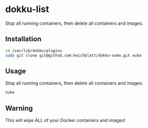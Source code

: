 # dokku-list

Stop all running containers, then delete all containers and images.

## Installation

```bash
cd /var/lib/dokku/plugins
sudo git clone git@github.com:heichblatt/dokku-nuke.git nuke
```

## Usage

Stop all running containers, then delete all containers and images.
```bash
nuke
```

## Warning

This will wipe ALL of your Docker containers and images!
